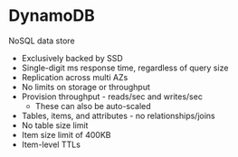 # DynamoDB

NoSQL data store

* Exclusively backed by SSD
* Single-digit ms response time, regardless of query size
* Replication across multi AZs
* No limits on storage or throughput
* Provision throughput - reads/sec and writes/sec
    * These can also be auto-scaled
* Tables, items, and attributes - no relationships/joins
* No table size limit
* Item size limit of 400KB
* Item-level TTLs
